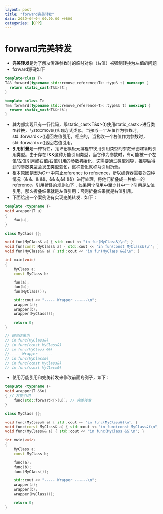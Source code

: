 ```yaml
---
layout: post
title: "forward完美转发"
data: 2025-04-04 00:00:00 +0800
categories: [CPP]
---
```

# forward完美转发
- **完美转发**是为了解决传递参数时的临时对象（右值）被强制转换为左值的问题
- forward源码如下

```c++
template<class T>
T&& forward(typename std::remove_reference<T>::type& t) noexcept {
  return static_cast<T&&>(t);
}

template <class T>
T&& forward(typename std::remove_reference<T>::type&& t) noexcept {
  return static_cast<T&&>(t);
}
```

- 其内部实现只有一行代码，即static_cast<T&&>(t)使用static_cast<>进行类型转换，与std::move()实现方式类似。当接收一个左值作为参数时，std::forward<>()返回左值引用，相应的，当接收一个右值作为参数时，std::forward<>()返回右值引用。
- **引用折叠**是一种特性，允许在模板元编程中使用引用类型的参数来创建新的引用类型。由于存在T&&这种万能引用类型，当它作为参数时，有可能被一个左值/左值引用或右值/右值引用的参数初始化，这需要通过类型推导，推导后得到的参数类型会发生类型变化，这种变化就称为引用折叠。
- 根本原因是因为C++中禁止reference to reference，所以编译器需要对四种情况（& &、& &&，&& &,&& &&）进行处理，将他们折叠成一种单一的reference。引用折叠的规则如下：如果两个引用中至少其中一个引用是左值引用，那么折叠结果就是左值引用；否则折叠结果就是右值引用。
- 下面给出一个案例没有实现完美转发，如下：  

```c++
template <typename T>
void wrapper(T u)
{
    fun(u);
}

class MyClass {};

void fun(MyClass& a) { std::cout << "in fun(MyClass&)\n"; }
void fun(const MyClass& a) { std::cout << "in fun(const MyClass&)\n"; }
void fun(MyClass&& a) { std::cout << "in fun(MyClass &&)\n"; }

int main(void)
{
    MyClass a;
    const MyClass b;

    fun(a);
    fun(b);
    fun(MyClass());

    std::cout << "----- Wrapper ------\n";
    wrapper(a);
    wrapper(b);
    wrapper(MyClass());

    return 0;
}

// 输出结果为
// in func(MyClass&)
// in func(const MyClass&)
// in func(MyClass &&)
//----- Wrapper ------
// in func(MyClass&)
// in func(const MyClass&)
// in func(const MyClass&)
```

- 使用万能引用和完美转发来修改前面的例子，如下：

```c++
template <typename T>
void wrapper(T &&u)
{ // 万能引用
    func(std::forward<T>(u)); // 完美转发
}

class MyClass {};

void func(MyClass& a) { std::cout << "in func(MyClass&)\n"; }
void func(const MyClass& a) { std::cout << "in func(const MyClass&)\n"; }
void func(MyClass&& a) { std::cout << "in func(MyClass &&)\n"; }

int main(void)
{
    MyClass a;
    const MyClass b;

    func(a);
    func(b);
    func(MyClass());

    std::cout << "----- Wrapper ------\n";
    wrapper(a);
    wrapper(b);
    wrapper(MyClass());

    return 0;
}
```